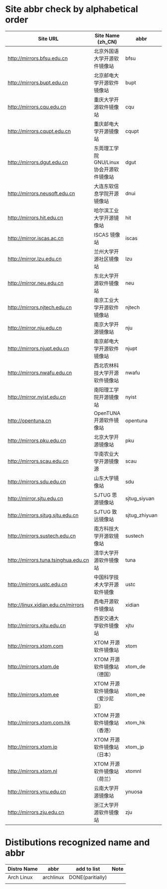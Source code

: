 # Site abbr check by alphabetical order

| Site URL                            | Site Name (zh_CN)                         | abbr  | add to list   | IPV6 ONLY |
| ----------------------------------- | ----------------------------------------- | ----- | ------------- | -------|
| http://mirrors.bfsu.edu.cn          | 北京外国语大学开源软件镜像站              | bfsu  | DONE(partial) | |
| http://mirrors.bupt.edu.cn          | 北京邮电大学开源软件镜像站                | bupt  | DONE(partial) ||
| http://mirrors.cqu.edu.cn           | 重庆大学开源软件镜像站                    | cqu   | ALL DONE ||
| http://mirrors.cqupt.edu.cn         | 重庆邮电大学开源镜像站                    | cqupt |               ||
| http://mirrors.dgut.edu.cn          | 东莞理工学院 GNU/Linux 协会开源软件镜像站 | dgut  |               ||
| http://mirrors.neusoft.edu.cn       | 大连东软信息学院开源镜像站                | dnui  |               ||
| http://mirrors.hit.edu.cn           | 哈尔滨工业大学开源镜像站                  | hit   |               ||
| http://mirror.iscas.ac.cn           | ISCAS 镜像站                              | iscas |               ||
| http://mirror.lzu.edu.cn            | 兰州大学开源社区镜像站                    | lzu   |               ||
| http://mirror.neu.edu.cn            | 东北大学开源软件镜像站 | neu   |               ||
| http://mirrors.njtech.edu.cn | 南京工业大学开源软件镜像站 | njtech |               ||
| http://mirror.nju.edu.cn | 南京大学开源镜像站 | nju |               ||
| http://mirrors.njupt.edu.cn | 南京邮电大学开源软件镜像站 | njupt |               ||
| http://mirrors.nwafu.edu.cn | 西北农林科技大学开源软件镜像站 | nwafu |               ||
| http://mirror.nyist.edu.cn | 南阳理工学院开源镜像站 | nyist |               ||
| http://opentuna.cn | OpenTUNA开源软件镜像站 | opentuna |               ||
| http://mirrors.pku.edu.cn | 北京大学开源镜像站 | pku | ||
| http://mirrors.scau.edu.cn | 华南农业大学开源镜像源 | scau | ||
| http://mirrors.sdu.edu.cn | 山东大学镜像站 | sdu | ||
| http://mirror.sjtu.edu.cn | SJTUG 思源镜像站 | sjtug_siyuan | ||
| http://mirrors.sjtug.sjtu.edu.cn | SJTUG 致远镜像站 | sjtug_zhiyuan | ||
| http://mirrors.sustech.edu.cn | 南方科技大学开源软镜像站 | sustech | ||
| http://mirrors.tuna.tsinghua.edu.cn | 清华大学开源软件镜像站 | tuna | DONE(partial) ||
| http://mirrors.ustc.edu.cn | 中国科学技术大学开源软件镜像 | ustc | ||
| http://linux.xidian.edu.cn/mirrors | 西电开源软件镜像站 | xidian | ||
| http://mirrors.xjtu.edu.cn | 西安交通大学软件镜像站 | xjtu | ||
| http://mirrors.xtom.com | XTOM 开源软件镜像站 | xtom | ||
| http://mirrors.xtom.de | XTOM 开源软件镜像站（德国） | xtom_de | ||
| http://mirrors.xtom.ee | XTOM 开源软件镜像站（爱沙尼亚） | xtom_ee | ||
| http://mirrors.xtom.com.hk | XTOM 开源软件镜像站（香港） | xtom_hk | ||
| http://mirrors.xtom.jp | XTOM 开源软件镜像站（日本） | xtom_jp | ||
| http://mirrors.xtom.nl | XTOM 开源软件镜像站（荷兰） | xtomnl | ||
| http://mirrors.ynu.edu.cn | 云南大学开源镜像站 | ynuosa | ||
| http://mirrors.zju.edu.cn | 浙江大学开源软件镜像站 | zju | ||

# Distibutions recognized name and abbr

| Distro Name | abbr      | add to list      | Note |
| ----------- | --------- | ---------------- | ---- |
| Arch Linux  | archlinux | DONE(paritially) |      |
|             |           |                  |      |

